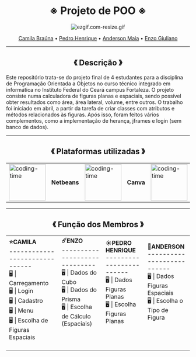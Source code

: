<div align="center">

  # ※ Projeto de POO ※
  
![ezgif.com-resize.gif](https://github.com/Cam1ss/Projeto_POO/assets/125037138/c0f638e5-deea-4a0d-af47-2cab62232d6b)

</div> 

<div align="center">
  <a href="https://github.com/Cam1ss" target="_self" rel="external">Camila Braúna</a> 
  • <a href="https://github.com/PedrooH0" target="_self" rel="external">Pedro Henrique</a> •
    <a href="https://github.com/TheAnders007" target="_self" rel="external">Anderson Maia</a> • 
    <a href="https://github.com/Enzo-Giuliano" target="_self" rel="external">Enzo Giuliano</a>
</div>

--------------------------------------------------------------

<div align="center">

  <h2> 《 Descrição 》 </h2>

  <div align="left">
   Este repositório trata-se do projeto final de 4 estudantes para a disciplina de Programação Orientada a Objetos no curso técnico integrado em informática no Instituto Federal do Ceará campus Fortaleza. O projeto consiste numa calculadora de figuras planas e espaciais, sendo possível obter resultados como área, área lateral, volume, entre outros. O trabalho foi iniciado em abril, a partir da tarefa de criar classes com atributos e métodos relacionados às figuras. Após isso, foram feitos vários complementos, como a implementação de herança, jframes e login (sem banco de dados).
  </div>
  
</div>

--------------------------------------------------------------

<div align="center">
  
  <h2> 《 Plataformas utilizadas 》 </h2>

<table>
<tr>
<td><img height="100" alt="coding-time" src="https://github.com/Cam1ss/Projeto_POO/assets/125037138/4862e3d2-e89e-4cde-a837-20b47bce4185"/></td>
  <td> <strong> Netbeans </strong> </td>
 
 <td><img height="100" alt="coding-time" src="https://github.com/Cam1ss/Projeto_POO/assets/125037138/25c509e8-05b5-47f4-93b1-f39b008a5d66"/></td>
<td> <strong> Canva </strong> </td>

 <td><img height="100" alt="coding-time" src="https://github.com/Cam1ss/Projeto_POO/assets/125037138/fa4a31d7-5887-47fd-be12-eb20d60d16bf"/></td>
<td> <strong> Eclipse IDE </strong> </td>
</tr>
  </table>
  
</div>


------------------------------------------------------------------
  
<div align="center">
  
  <h2> 《 Função dos Membros 》 </h2>

  <div align="left">
<table>
<tr>
  <td> <strong> ⭐CAMILA </strong> <br> ------------------------------ <br> 🖥️ | Carregamento <br> 🖥️ | Login <br> 🖥️ | Cadastro <br> 🖥️ | Menu <br> 🖥️ | Escolha de Figuras Espaciais<br></br></td>
  <td> <strong> ☄️ENZO </strong> <br> -----------------------------<br> 🖥️ | Dados do Cubo <br> 🖥️ | Dados do Prisma <br> 🖥️ | Escolha de Cálculo (Espaciais) <br></br><br></br> </td>
  <td> <strong> ☀️PEDRO HENRIQUE </strong> <br> ------------------------<br> 🖥️ | Dados Figuras Planas <br> 🖥️ | Escolha Figuras Planas <br></br> <br></br> </td>
  <td> <strong> 🌙ANDERSON </strong> <br> --------------------------<br> 🖥️ | Dados Figuras Espaciais <br> 🖥️ | Escolha o Tipo de Figura <br></br> <br></br> </td>
 </tr>
  </div>
  
</div>
